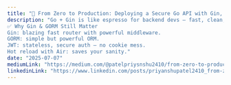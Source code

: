 ```yaml
---
title: "🚀 From Zero to Production: Deploying a Secure Go API with Gin, GORM, and JWT Auth (2025 Guide)"
description: "Go + Gin is like espresso for backend devs — fast, clean, and keeps your brain awake at 2 AM. Here’s exactly how I built a secure, production-ready REST API, with practical examples and tips I wish someone told me earlier.
✅ Why Gin & GORM Still Matter
Gin: blazing fast router with powerful middleware.
GORM: simple but powerful ORM.
JWT: stateless, secure auth — no cookie mess.
Hot reload with Air: saves your sanity."
date: "2025-07-07"
mediumLink: "https://medium.com/@patelpriysnshu2410/from-zero-to-production-deploying-a-secure-go-api-with-gin-gorm-and-jwt-auth-2025-guide-6aa733d68ff7"
linkedinLink: "https://www.linkedin.com/posts/priyanshupatel2410_from-zero-to-production-deploying-a-secure-activity-7347853378057601024-7a3W?utm_source=share&utm_medium=member_desktop&rcm=ACoAADhFrjEB_hDA-NfNwvIouvzkKjJdMi8jG60" # optional
---
```

